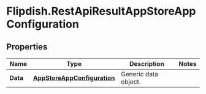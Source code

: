 # Flipdish.RestApiResultAppStoreAppConfiguration

## Properties
Name | Type | Description | Notes
------------ | ------------- | ------------- | -------------
**Data** | [**AppStoreAppConfiguration**](AppStoreAppConfiguration.md) | Generic data object. | 


